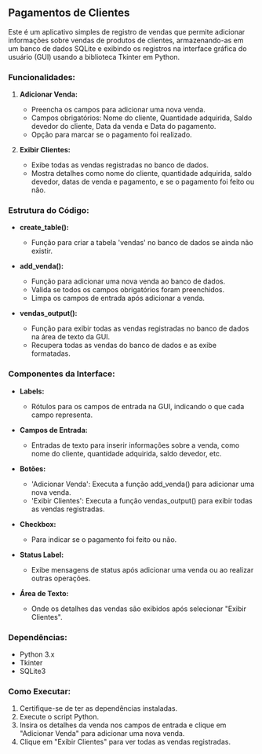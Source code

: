 

## Pagamentos de Clientes

Este é um aplicativo simples de registro de vendas que permite adicionar informações sobre vendas de produtos de clientes, armazenando-as em um banco de dados SQLite e exibindo os registros na interface gráfica do usuário (GUI) usando a biblioteca Tkinter em Python.

### Funcionalidades:

1. **Adicionar Venda:**
   - Preencha os campos para adicionar uma nova venda.
   - Campos obrigatórios: Nome do cliente, Quantidade adquirida, Saldo devedor do cliente, Data da venda e Data do pagamento.
   - Opção para marcar se o pagamento foi realizado.

2. **Exibir Clientes:**
   - Exibe todas as vendas registradas no banco de dados.
   - Mostra detalhes como nome do cliente, quantidade adquirida, saldo devedor, datas de venda e pagamento, e se o pagamento foi feito ou não.

### Estrutura do Código:

- **create_table():**
  - Função para criar a tabela 'vendas' no banco de dados se ainda não existir.

- **add_venda():**
  - Função para adicionar uma nova venda ao banco de dados.
  - Valida se todos os campos obrigatórios foram preenchidos.
  - Limpa os campos de entrada após adicionar a venda.

- **vendas_output():**
  - Função para exibir todas as vendas registradas no banco de dados na área de texto da GUI.
  - Recupera todas as vendas do banco de dados e as exibe formatadas.

### Componentes da Interface:

- **Labels:**
  - Rótulos para os campos de entrada na GUI, indicando o que cada campo representa.

- **Campos de Entrada:**
  - Entradas de texto para inserir informações sobre a venda, como nome do cliente, quantidade adquirida, saldo devedor, etc.

- **Botões:**
  - 'Adicionar Venda': Executa a função add_venda() para adicionar uma nova venda.
  - 'Exibir Clientes': Executa a função vendas_output() para exibir todas as vendas registradas.
  
- **Checkbox:**
  - Para indicar se o pagamento foi feito ou não.

- **Status Label:**
  - Exibe mensagens de status após adicionar uma venda ou ao realizar outras operações.

- **Área de Texto:**
  - Onde os detalhes das vendas são exibidos após selecionar "Exibir Clientes".

### Dependências:

- Python 3.x
- Tkinter
- SQLite3

### Como Executar:

1. Certifique-se de ter as dependências instaladas.
2. Execute o script Python.
3. Insira os detalhes da venda nos campos de entrada e clique em "Adicionar Venda" para adicionar uma nova venda.
4. Clique em "Exibir Clientes" para ver todas as vendas registradas.
